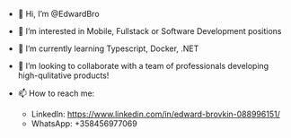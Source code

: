 - 👋 Hi, I’m @EdwardBro
- 👀 I’m interested in Mobile, Fullstack or Software Development positions
- 🌱 I’m currently learning Typescript, Docker, .NET
- 💞️ I’m looking to collaborate with a team of professionals developing high-qulitative products!
- 📫 How to reach me:

  -  LinkedIn: https://www.linkedin.com/in/edward-brovkin-088996151/
  -  WhatsApp: +358456977069

<!---
EdwardBro/EdwardBro is a ✨ special ✨ repository because its `README.md` (this file) appears on your GitHub profile.
You can click the Preview link to take a look at your changes.
--->
